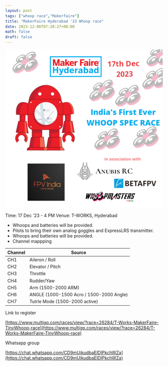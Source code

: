 ```yaml
---
layout: post
tags: ["whoop race","Makerfaire"]
title: "MakerFaire Hyderabad '23 Whoop race"
date: 2023-12-06T07:28:27+08:00
math: false
draft: false
---
```



![Banner.png](https://github.com/FPV-India/fpv-india.github.io/blob/main/content/posts/MakerFaire/MakerFaire_Whoop_Race_Poster1.png)

Time: 17 Dec ‘23 - 4 PM
Venue: T-WORKS, Hyderabad

- Whoops and batteries will be provided.
- Pilots to bring their own analog  goggles and ExpressLRS transmitter.
- Whoops and batteries will be provided.
- Channel mappping

| Channel | Source |
| --- | --- |
| CH1 | Aileron / Roll |
| CH2 | Elevator / Pitch |
| CH3 | Throttle |
| CH4 | Rudder/Yaw |
| CH5 | Arm (1500-2000 ARM) |
| CH6 | ANGLE (1000-1500 Acro / 1500-2000  Angle) |
| CH7 | Tutrle Mode (1500-2000 active) |

Link to register

[https://www.multigp.com/races/view/?race=26284/T-Works-MakerFaire-TinyWhoop-race](https://www.multigp.com/races/view/?race=26284/T-Works-MakerFaire-TinyWhoop-race)

Whatsapp group

[https://chat.whatsapp.com/CD9mUikudbaElDlPkchWZa](https://chat.whatsapp.com/CD9mUikudbaElDlPkchWZa)